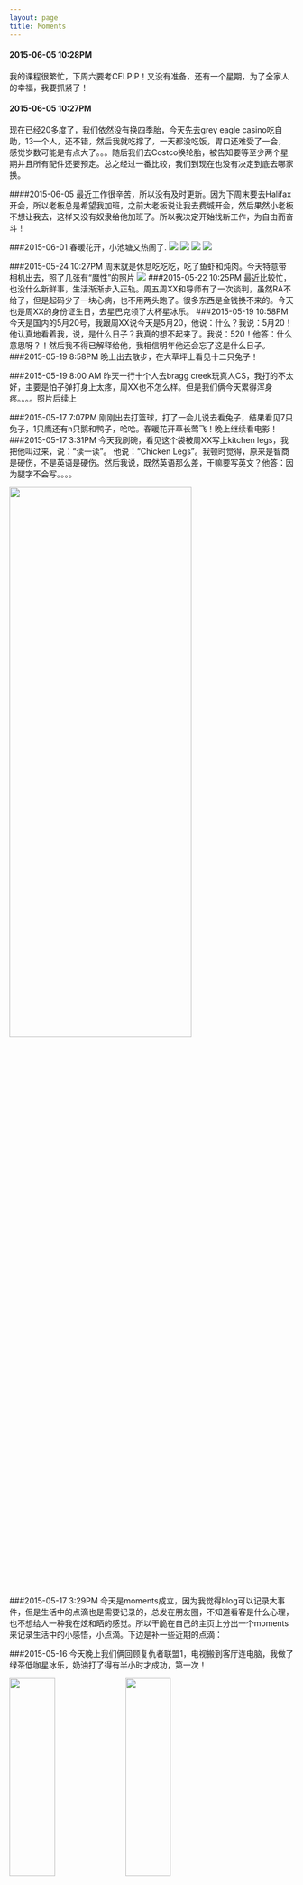 ```yaml
---
layout: page
title: Moments
---
```

#### 2015-06-05 10:28PM
我的课程很繁忙，下周六要考CELPIP！又没有准备，还有一个星期，为了全家人的幸福，我要抓紧了！
#### 2015-06-05 10:27PM
现在已经20多度了，我们依然没有换四季胎，今天先去grey eagle casino吃自助，13一个人，还不错，然后我就吃撑了，一天都没吃饭，胃口还难受了一会，感觉岁数可能是有点大了。。。随后我们去Costco换轮胎，被告知要等至少两个星期并且所有配件还要预定。总之经过一番比较，我们到现在也没有决定到底去哪家换。

####2015-06-05
最近工作很辛苦，所以没有及时更新。因为下周末要去Halifax开会，所以老板总是希望我加班，之前大老板说让我去费城开会，然后果然小老板不想让我去，这样又没有奴隶给他加班了。所以我决定开始找新工作，为自由而奋斗！

###2015-06-01
春暖花开，小池塘又热闹了.
![](http://i.imgur.com/QD16xQa.jpg)
![](http://i.imgur.com/fuYusKk.jpg)
![](http://i.imgur.com/WWCs63r.jpg)
![](http://i.imgur.com/3MkRkLD.jpg)


###2015-05-24 10:27PM
周末就是休息吃吃吃，吃了鱼虾和炖肉。今天特意带相机出去，照了几张有“魔性”的照片
![](http://i.imgur.com/L2O0FOw.jpg)
###2015-05-22 10:25PM
最近比较忙，也没什么新鲜事，生活渐渐步入正轨。周五周XX和导师有了一次谈判，虽然RA不给了，但是起码少了一块心病，也不用两头跑了。很多东西是金钱换不来的。今天也是周XX的身份证生日，去星巴克领了大杯星冰乐。
###2015-05-19 10:58PM
今天是国内的5月20号，我跟周XX说今天是5月20，他说：什么？我说：5月20！他认真地看着我，说，是什么日子？我真的想不起来了。我说：520！他答：什么意思呀？！然后我不得已解释给他，我相信明年他还会忘了这是什么日子。
###2015-05-19 8:58PM
晚上出去散步，在大草坪上看见十二只兔子！

###2015-05-19  8:00 AM
昨天一行十个人去bragg creek玩真人CS，我打的不太好，主要是怕子弹打身上太疼，周XX也不怎么样。但是我们俩今天累得浑身疼。。。。照片后续上

###2015-05-17 7:07PM
刚刚出去打篮球，打了一会儿说去看兔子，结果看见7只兔子，1只鹰还有n只鹅和鸭子，哈哈。舂暖花开草长莺飞！晚上继续看电影！
###2015-05-17 3:31PM
今天我刷碗，看见这个袋被周XX写上kitchen legs，我把他叫过来，说：“读一读”。 他说：“Chicken Legs”。我顿时觉得，原来是智商是硬伤，不是英语是硬伤。然后我说，既然英语那么差，干嘛要写英文？他答：因为腿字不会写。。。。

<img src="http://i.imgur.com/65p2Tj5.jpg" width="80%" height="50%">


###2015-05-17 3:29PM
今天是moments成立，因为我觉得blog可以记录大事件，但是生活中的点滴也是需要记录的，总发在朋友圈，不知道看客是什么心理，也不想给人一种我在炫和晒的感觉。所以干脆在自己的主页上分出一个moments来记录生活中的小感悟，小点滴。下边是补一些近期的点滴：

###2015-05-16 
今天晚上我们俩回顾复仇者联盟1，电视搬到客厅连电脑，我做了绿茶低咖星冰乐，奶油打了得有半小时才成功，第一次！

<img src="http://i.imgur.com/yfXAuDh.jpg" width="40%" height="30%">
<img src="http://i.imgur.com/lF6J65R.jpg" width="40%" height="30%">

###2015-05-16 
二师弟要去西天取经了！

<img src="http://i.imgur.com/iIUcLDq.jpg" width="40%" height="30%">
<img src="http://i.imgur.com/vvTjrn6.jpg" width="40%" height="30%">


###2015-05-15 
周XX同志穿了将近2年外国鞋，今天才知道自己是7号脚而不是8号。而且他拿来鞋一试说：嗯，大一个手指，正好。。。。

###2015-05-15 
我们俩的第一对情侣鞋，私以为我的更漂亮：）

<img src="http://i.imgur.com/Gs7X6Pg.jpg" width="35%" height="30%">
###2015-05-15
我的新帽子，潮不潮？

<img src="http://i.imgur.com/9QkLVgr.jpg" width="30%" height="30%">

###2015-05-15
今天是星期五，周恩及捏儿第一个星期上班，累得要命，幸运的是接下来是长周末。以前一直幻想我们俩都工作以后周末会多么轻松幸福，机会终于来了!

####2015-05-13
这是以前周末的照片，发两张感受一下

<img src="http://i.imgur.com/C8h0NMx.jpg" width="60%" height="50%">
<img src="http://i.imgur.com/cOQ287N.jpg" width="60%" height="50%">


